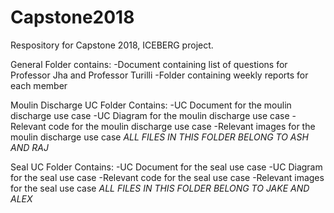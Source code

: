 # Capstone2018
Respository for Capstone 2018, ICEBERG project.

General Folder contains:
  -Document containing list of questions for Professor Jha and Professor Turilli
  -Folder containing weekly reports for each member
  
 Moulin Discharge UC Folder Contains:
    -UC Document for the moulin discharge use case
    -UC Diagram for the moulin discharge use case
    -Relevant code for the moulin discharge use case
    -Relevant images for the moulin discharge use case
    *ALL FILES IN THIS FOLDER BELONG TO ASH AND RAJ*
    
  Seal UC Folder Contains:
    -UC Document for the seal use case
    -UC Diagram for the seal use case
    -Relevant code for the seal use case
    -Relevant images for the seal use case
    *ALL FILES IN THIS FOLDER BELONG TO JAKE AND ALEX* 
